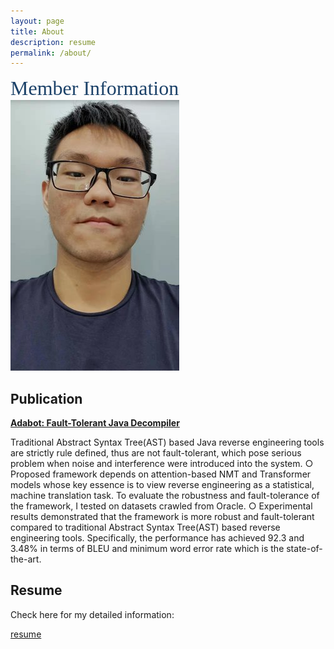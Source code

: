 ```yaml
---
layout: page
title: About
description: resume
permalink: /about/
---
```


<style type="text/css"unselectable="on">
#em a:link,#em a:visited{font-family:Segoe UI Light;font-size:24pt;color:#1c4269;text-decoration:none;}
#em a:hover{color:#0000FF;text-decoration:underline;}
</style> 

<div id="em" unselectable="on"><a href="https://arxiv.org/pdf/1908.06748.pdf" unselectable="on">Member Information</a>  </div>

<img itemprop="image" class="img-rounded" src="https://raw.githubusercontent.com/unclebob7/geekit/gh-pages/assets/img/selfie.jpg" alt="Your Name">

## Publication

<a href="https://arxiv.org/pdf/1908.06748.pdf" style="font-weight: bold" color=#FF0000;>Adabot: Fault-Tolerant Java Decompiler</a>

Traditional Abstract Syntax Tree(AST) based Java reverse engineering tools are strictly rule defined, thus are not fault-tolerant, which pose serious problem when noise and interference were introduced into the system. ○ Proposed framework depends on attention-based NMT and Transformer models whose key essence is to view reverse engineering as a
statistical, machine translation task. To evaluate the robustness and fault-tolerance of the framework, I tested on datasets crawled from Oracle. ○ Experimental results demonstrated that the framework is more robust and fault-tolerant compared to traditional Abstract Syntax Tree(AST) based reverse engineering tools. Specifically, the performance has achieved 92.3 and 3.48% in terms of BLEU and minimum word error rate which is the state-of-the-art.

## Resume

Check here for my detailed information:

<a href="/resume.pdf" target="_blank">resume</a>
